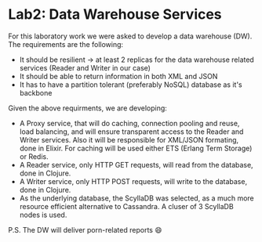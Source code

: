 # Lab2: Data Warehouse Services

For this laboratory work we were asked to develop a data warehouse (DW). The requirements are the following:
- It should be resilient -> at least 2 replicas for the data warehouse related services (Reader and Writer in our case)
- It should be able to return information in both XML and JSON
- It has to have a partition tolerant (preferably NoSQL) database as it's backbone

Given the above requirments, we are developing:
- A Proxy service, that will do caching, connection pooling and reuse, load balancing, and will ensure transparent access to the Reader and Writer services. Also it will be responsible for XML/JSON formating, done in Elixir. For caching will be used either ETS (Erlang Term Storage) or Redis.
- A Reader service, only HTTP GET requests, will read from the database, done in Clojure.
- A Writer service, only HTTP POST requests, will write to the database, done in Clojure.
- As the underlying database, the ScyllaDB was selected, as a much more resource efficient alternative to Cassandra. A cluser of 3 ScyllaDB nodes is used.

P.S. The DW will deliver porn-related reports :smile:

